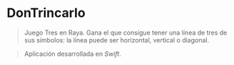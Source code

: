 # DonTrincarlo 

>  Juego Tres en Raya. Gana el que consigue tener una línea de tres de sus símbolos: la línea puede ser horizontal, 
vertical o diagonal.

> Aplicación desarrollada en *Swift*.
